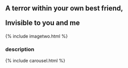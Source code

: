 <h2>A terror within your own best friend,
  
  Invisible to you and me</h3>
  
{% include imagetwo.html %}

<h3>description</h3>

{% include carousel.html %}
